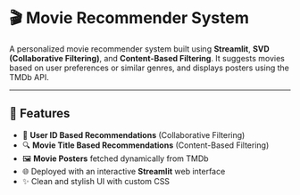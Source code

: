 # 🎬 Movie Recommender System

A personalized movie recommender system built using **Streamlit**, **SVD (Collaborative Filtering)**, and **Content-Based Filtering**. It suggests movies based on user preferences or similar genres, and displays posters using the TMDb API.

---

## 🚀 Features

- 🔑 **User ID Based Recommendations** (Collaborative Filtering)
- 🔍 **Movie Title Based Recommendations** (Content-Based Filtering)
- 🖼️ **Movie Posters** fetched dynamically from TMDb
- 🌐 Deployed with an interactive **Streamlit** web interface
- ✨ Clean and stylish UI with custom CSS
